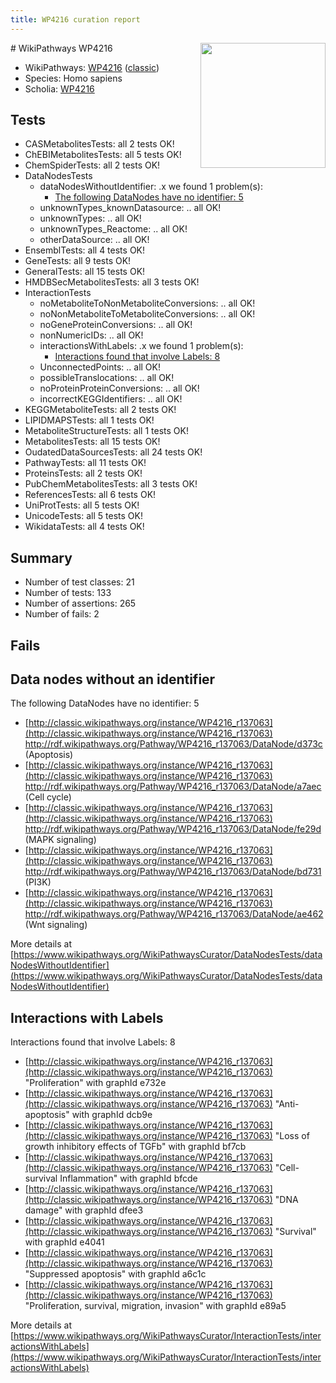 ```yaml
---
title: WP4216 curation report
---
```


<img style="float: right; width: 200px" src="https://upload.wikimedia.org/wikipedia/commons/thumb/8/83/Wplogo_with_text_500.png/640px-Wplogo_with_text_500.png" />
# WikiPathways WP4216

* WikiPathways: [WP4216](https://wikipathways.org/pathways/WP4216) ([classic](https://classic.wikipathways.org/instance/WP4216))
* Species: Homo sapiens
* Scholia: [WP4216](https://scholia.toolforge.org/wikipathways/WP4216)
## Tests
* CASMetabolitesTests: all 2 tests OK!
* ChEBIMetabolitesTests: all 5 tests OK!
* ChemSpiderTests: all 2 tests OK!
* DataNodesTests
    * dataNodesWithoutIdentifier: .x we found 1 problem(s):
        * [The following DataNodes have no identifier: 5](#d2d32fa4)
    * unknownTypes_knownDatasource: .. all OK!
    * unknownTypes: .. all OK!
    * unknownTypes_Reactome: .. all OK!
    * otherDataSource: .. all OK!
* EnsemblTests: all 4 tests OK!
* GeneTests: all 9 tests OK!
* GeneralTests: all 15 tests OK!
* HMDBSecMetabolitesTests: all 3 tests OK!
* InteractionTests
    * noMetaboliteToNonMetaboliteConversions: .. all OK!
    * noNonMetaboliteToMetaboliteConversions: .. all OK!
    * noGeneProteinConversions: .. all OK!
    * nonNumericIDs: .. all OK!
    * interactionsWithLabels: .x we found 1 problem(s):
        * [Interactions found that involve Labels: 8](#630d267f)
    * UnconnectedPoints: .. all OK!
    * possibleTranslocations: .. all OK!
    * noProteinProteinConversions: .. all OK!
    * incorrectKEGGIdentifiers: .. all OK!
* KEGGMetaboliteTests: all 2 tests OK!
* LIPIDMAPSTests: all 1 tests OK!
* MetaboliteStructureTests: all 1 tests OK!
* MetabolitesTests: all 15 tests OK!
* OudatedDataSourcesTests: all 24 tests OK!
* PathwayTests: all 11 tests OK!
* ProteinsTests: all 2 tests OK!
* PubChemMetabolitesTests: all 3 tests OK!
* ReferencesTests: all 6 tests OK!
* UniProtTests: all 5 tests OK!
* UnicodeTests: all 5 tests OK!
* WikidataTests: all 4 tests OK!


## Summary

* Number of test classes: 21
* Number of tests: 133
* Number of assertions: 265
* Number of fails: 2

## Fails

<a name="d2d32fa4" />

## Data nodes without an identifier

The following DataNodes have no identifier: 5

* [http://classic.wikipathways.org/instance/WP4216_r137063](http://classic.wikipathways.org/instance/WP4216_r137063) http://rdf.wikipathways.org/Pathway/WP4216_r137063/DataNode/d373c (Apoptosis)
* [http://classic.wikipathways.org/instance/WP4216_r137063](http://classic.wikipathways.org/instance/WP4216_r137063) http://rdf.wikipathways.org/Pathway/WP4216_r137063/DataNode/a7aec (Cell cycle)
* [http://classic.wikipathways.org/instance/WP4216_r137063](http://classic.wikipathways.org/instance/WP4216_r137063) http://rdf.wikipathways.org/Pathway/WP4216_r137063/DataNode/fe29d (MAPK
signaling)
* [http://classic.wikipathways.org/instance/WP4216_r137063](http://classic.wikipathways.org/instance/WP4216_r137063) http://rdf.wikipathways.org/Pathway/WP4216_r137063/DataNode/bd731 (PI3K)
* [http://classic.wikipathways.org/instance/WP4216_r137063](http://classic.wikipathways.org/instance/WP4216_r137063) http://rdf.wikipathways.org/Pathway/WP4216_r137063/DataNode/ae462 (Wnt signaling)


More details at [https://www.wikipathways.org/WikiPathwaysCurator/DataNodesTests/dataNodesWithoutIdentifier](https://www.wikipathways.org/WikiPathwaysCurator/DataNodesTests/dataNodesWithoutIdentifier)

<a name="630d267f" />

## Interactions with Labels

Interactions found that involve Labels: 8

* [http://classic.wikipathways.org/instance/WP4216_r137063](http://classic.wikipathways.org/instance/WP4216_r137063) "Proliferation" with graphId e732e
* [http://classic.wikipathways.org/instance/WP4216_r137063](http://classic.wikipathways.org/instance/WP4216_r137063) "Anti-apoptosis" with graphId dcb9e
* [http://classic.wikipathways.org/instance/WP4216_r137063](http://classic.wikipathways.org/instance/WP4216_r137063) "Loss of growth
inhibitory effects 
of TGFb" with graphId bf7cb
* [http://classic.wikipathways.org/instance/WP4216_r137063](http://classic.wikipathways.org/instance/WP4216_r137063) "Cell-survival
Inflammation" with graphId bfcde
* [http://classic.wikipathways.org/instance/WP4216_r137063](http://classic.wikipathways.org/instance/WP4216_r137063) "DNA damage" with graphId dfee3
* [http://classic.wikipathways.org/instance/WP4216_r137063](http://classic.wikipathways.org/instance/WP4216_r137063) "Survival" with graphId e4041
* [http://classic.wikipathways.org/instance/WP4216_r137063](http://classic.wikipathways.org/instance/WP4216_r137063) "Suppressed apoptosis" with graphId a6c1c
* [http://classic.wikipathways.org/instance/WP4216_r137063](http://classic.wikipathways.org/instance/WP4216_r137063) "Proliferation, survival, 
migration, invasion" with graphId e89a5


More details at [https://www.wikipathways.org/WikiPathwaysCurator/InteractionTests/interactionsWithLabels](https://www.wikipathways.org/WikiPathwaysCurator/InteractionTests/interactionsWithLabels)

